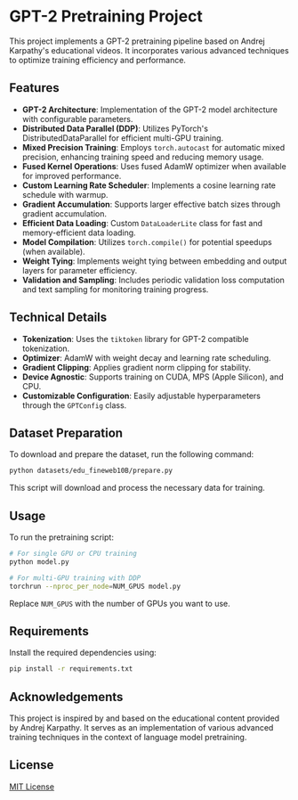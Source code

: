 # GPT-2 Pretraining Project

This project implements a GPT-2 pretraining pipeline based on Andrej Karpathy's educational videos. It incorporates various advanced techniques to optimize training efficiency and performance.

## Features

- **GPT-2 Architecture**: Implementation of the GPT-2 model architecture with configurable parameters.
- **Distributed Data Parallel (DDP)**: Utilizes PyTorch's DistributedDataParallel for efficient multi-GPU training.
- **Mixed Precision Training**: Employs `torch.autocast` for automatic mixed precision, enhancing training speed and reducing memory usage.
- **Fused Kernel Operations**: Uses fused AdamW optimizer when available for improved performance.
- **Custom Learning Rate Scheduler**: Implements a cosine learning rate schedule with warmup.
- **Gradient Accumulation**: Supports larger effective batch sizes through gradient accumulation.
- **Efficient Data Loading**: Custom `DataLoaderLite` class for fast and memory-efficient data loading.
- **Model Compilation**: Utilizes `torch.compile()` for potential speedups (when available).
- **Weight Tying**: Implements weight tying between embedding and output layers for parameter efficiency.
- **Validation and Sampling**: Includes periodic validation loss computation and text sampling for monitoring training progress.

## Technical Details

- **Tokenization**: Uses the `tiktoken` library for GPT-2 compatible tokenization.
- **Optimizer**: AdamW with weight decay and learning rate scheduling.
- **Gradient Clipping**: Applies gradient norm clipping for stability.
- **Device Agnostic**: Supports training on CUDA, MPS (Apple Silicon), and CPU.
- **Customizable Configuration**: Easily adjustable hyperparameters through the `GPTConfig` class.

## Dataset Preparation

To download and prepare the dataset, run the following command:

```bash
python datasets/edu_fineweb10B/prepare.py
```

This script will download and process the necessary data for training.

## Usage

To run the pretraining script:

```bash
# For single GPU or CPU training
python model.py

# For multi-GPU training with DDP
torchrun --nproc_per_node=NUM_GPUS model.py
```

Replace `NUM_GPUS` with the number of GPUs you want to use.

## Requirements

Install the required dependencies using:

```bash
pip install -r requirements.txt
```

## Acknowledgements

This project is inspired by and based on the educational content provided by Andrej Karpathy. It serves as an implementation of various advanced training techniques in the context of language model pretraining.

## License

[MIT License](LICENSE)